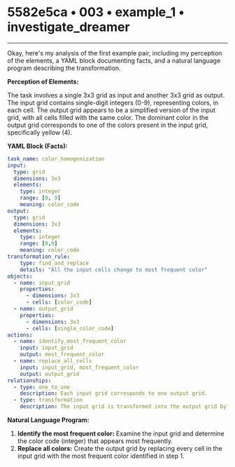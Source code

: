 # 5582e5ca • 003 • example_1 • investigate_dreamer

---
Okay, here's my analysis of the first example pair, including my perception of the elements, a YAML block documenting facts, and a natural language program describing the transformation.

**Perception of Elements:**

The task involves a single 3x3 grid as input and another 3x3 grid as output. The input grid contains single-digit integers (0-9), representing colors, in each cell. The output grid appears to be a simplified version of the input grid, with all cells filled with the same color. The dominant color in the output grid corresponds to one of the colors present in the input grid, specifically yellow (4).

**YAML Block (Facts):**



```yaml
task_name: color_homogenization
input:
  type: grid
  dimensions: 3x3
  elements:
    type: integer
    range: [0, 9]
    meaning: color_code
output:
  type: grid
  dimensions: 3x3
  elements:
    type: integer
    range: [0,9]
    meaning: color_code
transformation_rule:
    type: find_and_replace
    details: "All the input cells change to most frequent color"
objects:
  - name: input_grid
    properties:
      - dimensions: 3x3
      - cells: [color_code]
  - name: output_grid
    properties:
      - dimensions: 3x3
      - cells: [single_color_code]
actions:
  - name: identify_most_frequent_color
    input: input_grid
    output: most_frequent_color
  - name: replace_all_cells
    input: input_grid, most_frequent_color
    output: output_grid
relationships:
  - type: one_to_one
    description: Each input grid corresponds to one output grid.
  - type: transformation
    description: The input grid is transformed into the output grid by replacing all cell values.

```



**Natural Language Program:**

1.  **Identify the most frequent color:** Examine the input grid and determine the color code (integer) that appears most frequently.
2.  **Replace all colors:** Create the output grid by replacing every cell in the input grid with the most frequent color identified in step 1.

